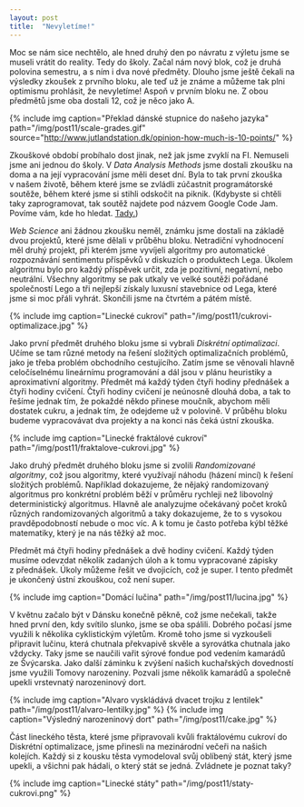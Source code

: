 ```yaml
---
layout: post
title:  "Nevyletíme!"
---
```


Moc se nám sice nechtělo, ale hned druhý den po návratu z&nbsp;výletu jsme se museli vrátit do reality. Tedy do školy.
Začal nám nový blok, což je druhá polovina semestru, a s&nbsp;ním i dva nové předměty.
Dlouho jsme ještě čekali na výsledky zkoušek z&nbsp;prvního bloku, ale teď už je známe a můžeme tak plni optimismu prohlásit, že nevyletíme!
Aspoň v&nbsp;prvním bloku ne.
Z&nbsp;obou předmětů jsme oba dostali 12, což je něco jako A.

{% include img caption="Překlad dánské stupnice do našeho jazyka" path="/img/post11/scale-grades.gif" source="http://www.jutlandstation.dk/opinion-how-much-is-10-points/" %}

Zkouškové období probíhalo dost jinak, než jak jsme zvyklí na FI. Nemuseli jsme ani jednou do školy.
V&nbsp;*Data Analysis Methods* jsme dostali zkoušku na doma a na její vypracování jsme měli deset dní.
Byla to tak první zkouška v&nbsp;našem životě, během které jsme se zvládli zúčastnit programátorské soutěže, během které jsme si stihli odskočit na piknik. (Kdybyste si chtěli taky zaprogramovat, tak soutěž najdete pod názvem Google Code Jam. Povíme vám, kde ho hledat. [Tady.](https://code.google.com/codejam))

*Web Science* ani žádnou zkoušku neměl, známku jsme dostali na základě dvou projektů, které jsme dělali v&nbsp;průběhu bloku.
Netradiční vyhodnocení měl druhý projekt, při kterém jsme vyvíjeli algoritmy pro automatické rozpoznávání sentimentu příspěvků v&nbsp;diskuzích o&nbsp;produktech Lega. Úkolem algoritmu bylo pro každý příspěvek určit, zda je pozitivní, negativní, nebo neutrální.
Všechny algoritmy se pak utkaly ve velké soutěži pořádané společností Lego a tři nejlepší získaly luxusní stavebnice od Lega, které jsme si moc přáli vyhrát. Skončili jsme na čtvrtém a pátém místě.

{% include img caption="Linecké cukroví" path="/img/post11/cukrovi-optimalizace.jpg" %}

Jako první předmět druhého bloku jsme si vybrali *Diskrétní optimalizaci*.
Učíme se tam různé metody na řešení složitých optimalizačních problémů, jako je třeba problém obchodního cestujícího.
Zatím jsme se věnovali hlavně celočíselnému lineárnímu programování a dál jsou v&nbsp;plánu heuristiky a aproximativní algoritmy.
Předmět má každý týden čtyři hodiny přednášek a čtyři hodiny cvičení.
Čtyři hodiny cvičení je neúnosně dlouhá doba, a tak to řešíme jednak tím, že pokaždé někdo přinese moučník, abychom měli dostatek cukru, a jednak tím, že odejdeme už v&nbsp;polovině.
V&nbsp;průběhu bloku budeme vypracovávat dva projekty a na konci nás čeká ústní zkouška.

{% include img caption="Linecké fraktálové cukroví" path="/img/post11/fraktalove-cukrovi.jpg" %}

Jako druhý předmět druhého bloku jsme si zvolili *Randomizované algoritmy*, což jsou algoritmy, které využívají náhodu (házení mincí) k&nbsp;řešení složitých problémů.
Například dokazujeme, že nějaký randomizovaný algoritmus pro konkrétní problém běží v&nbsp;průměru rychleji než libovolný deterministický algoritmus.
Hlavně ale analyzujme očekávaný počet kroků různých randomizovaných algoritmů a taky dokazujeme, že to s&nbsp;vysokou pravděpodobností nebude o&nbsp;moc víc. A k&nbsp;tomu je často potřeba kýbl těžké matematiky, který je na nás těžký až moc.

Předmět má čtyři hodiny přednášek a dvě hodiny cvičení.
Každý týden musíme odevzdat několik zadaných úloh a k&nbsp;tomu vypracované zápisky z&nbsp;přednášek.
Úkoly můžeme řešit ve dvojicích, což je super.
I&nbsp;tento předmět je ukončený ústní zkouškou, což není super.

{% include img caption="Domácí lučina" path="/img/post11/lucina.jpg" %}

V&nbsp;květnu začalo být v&nbsp;Dánsku konečně pěkně, což jsme nečekali, takže hned první den, kdy svítilo slunko, jsme se oba spálili.
Dobrého počasí jsme využili k&nbsp;několika cyklistickým výletům.
Kromě toho jsme si vyzkoušeli připravit lučinu, která chutnala překvapivě skvěle a syrovátka chutnala jako vždycky.
Taky jsme se naučili vařit sýrové fondue pod vedením kamarádů ze Švýcarska.
Jako další záminku k&nbsp;zvýšení našich kuchařských dovedností jsme využili Tomovy narozeniny.
Pozvali jsme několik kamarádů a společně upekli vrstevnatý narozeninový dort.

{% include img caption="Alvaro vyskládává dvacet trojku z lentilek" path="/img/post11/alvaro-lentilky.jpg" %}
{% include img caption="Výsledný narozeninový dort" path="/img/post11/cake.jpg" %}

Část lineckého těsta, které jsme připravovali kvůli fraktálovému cukroví do Diskrétní optimalizace, jsme přinesli na mezinárodní večeři na našich kolejích.
Každý si z&nbsp;kousku těsta vymodeloval svůj oblíbený stát, který jsme upekli, a všichni pak hádali, o&nbsp;který stát se jedná.
Zvládnete je poznat taky?

{% include img caption="Linecké státy" path="/img/post11/staty-cukrovi.png" %}


